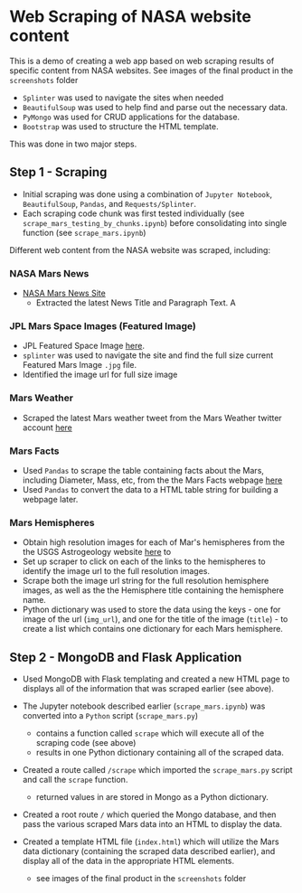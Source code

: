 # Web Scraping of NASA website content

This is a demo of creating a web app based on web scraping results of specific content from NASA websites.
See images of the final product in the `screenshots` folder

* `Splinter` was used to navigate the sites when needed
* `BeautifulSoup` was used to help find and parse out the necessary data.
* `PyMongo` was used for CRUD applications for the database. 
* `Bootstrap` was used to structure the HTML template.

This was done in two major steps.

## Step 1 - Scraping

* Initial scraping was done using a combination of  `Jupyter Notebook`, `BeautifulSoup`, `Pandas`, and `Requests/Splinter`.
* Each scraping code chunk was first tested individually (see `scrape_mars_testing_by_chunks.ipynb`) before consolidating into single function (see `scrape_mars.ipynb`)

Different web content from the NASA website was scraped, including:

### NASA Mars News

* [NASA Mars News Site](https://mars.nasa.gov/news/)
  * Extracted the latest News Title and Paragraph Text. A

### JPL Mars Space Images (Featured Image)

* JPL Featured Space Image [here](https://www.jpl.nasa.gov/spaceimages/?search=&category=Mars).
 * `splinter` was used to navigate the site and find the full size current Featured Mars Image `.jpg` file. 
 * Identified the image url for full size image

### Mars Weather

* Scraped the latest Mars weather tweet from the Mars Weather twitter account [here](https://twitter.com/marswxreport?lang=en)

### Mars Facts

* Used `Pandas` to scrape the table containing facts about the Mars, including Diameter, Mass, etc, from the the Mars Facts webpage [here](https://space-facts.com/mars/)  
* Used `Pandas` to convert the data to a HTML table string for building a webpage later.

### Mars Hemispheres

* Obtain high resolution images for each of Mar's hemispheres from the the USGS Astrogeology website [here](https://astrogeology.usgs.gov/search/results?q=hemisphere+enhanced&k1=target&v1=Mars) to 
* Set up scraper to click on each of the links to the hemispheres to identify the image url to the full resolution images.
* Scrape both the image url string for the full resolution hemisphere images, as well as the the Hemisphere title containing the hemisphere name. 
* Python dictionary was used to store the data using the keys - one for image of the url (`img_url`), and one for the title of the image (`title`) - to create a list which contains one dictionary for each Mars hemisphere.


## Step 2 - MongoDB and Flask Application

* Used MongoDB with Flask templating and created a new HTML page to displays all of the information that was scraped earlier (see above).

* The Jupyter notebook described earlier (`scrape_mars.ipynb`) was converted into a `Python` script (`scrape_mars.py`) 
  * contains a function called `scrape` which will execute all of the scraping code (see above)
  * results in one Python dictionary containing all of the scraped data.

* Created a route called `/scrape` which imported the `scrape_mars.py` script and call the `scrape` function.
  * returned values in are stored in Mongo as a Python dictionary.

* Created a root route `/` which queried the Mongo database, and then pass the various scraped Mars data into an HTML to display the data.

* Created a template HTML file (`index.html`) which will utilize the Mars data dictionary (containing the scraped data described earlier), and display all of the data in the appropriate HTML elements. 
  * see images of the final product in the `screenshots` folder
